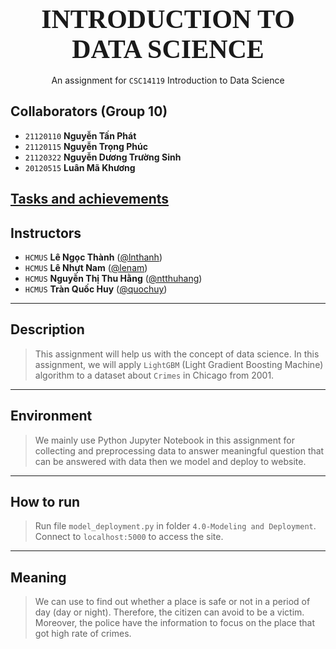 
<div style="text-align: center">
    <span style="font-size: 3em; font-weight: 700; font-family: Consolas">
        INTRODUCTION TO DATA SCIENCE
    </span>
    <br><br>
    <span style="">
        An assignment for <code>CSC14119</code> Introduction to Data Science
    </span>
</div>


## Collaborators (Group 10)
- `21120110` **Nguyễn Tấn Phát**
- `21120115` **Nguyễn Trọng Phúc**
- `21120322` **Nguyễn Dương Trường Sinh**
- `20120515` **Luân Mã Khương**

## [Tasks and achievements](https://docs.google.com/spreadsheets/d/1o24XX7BsF2ycCQmSwk5KANs6ON31E81_-SoW30axZ2w/edit?usp=sharing)

## Instructors
- `HCMUS` **Lê Ngọc Thành** ([@lnthanh](lnthanh@fit.hcmus.edu.vn))
- `HCMUS` **Lê Nhựt Nam** ([@lenam](lenam.fithcmus@gmail.com))
- `HCMUS` **Nguyễn Thị Thu Hằng** ([@ntthuhang](ntthuhang0131@gmail.com))
- `HCMUS` **Tràn Quốc Huy** ([@quochuy](quochuyy2000@gmail.com))
---
<div style="page-break-after: always"></div>

## Description
> This assignment will help us with the concept of data science. In this assignment, we will apply `LightGBM` (Light Gradient Boosting Machine) algorithm to a dataset about `Crimes` in Chicago from 2001.
---
<div style="page-break-after: always"></div>

## Environment
> We mainly use Python Jupyter Notebook in this assignment for collecting and preprocessing data to answer meaningful question that can be answered with data then we model and deploy to website.
---
<div style="page-break-after: always"></div>

## How to run
> Run file `model_deployment.py` in folder `4.0-Modeling and Deployment`. <br>
Connect to `localhost:5000` to access the site.

---
<div style="page-break-after: always"></div>

## Meaning
> We can use to find out whether a place is safe or not in a period of day (day or night). Therefore, the citizen can avoid to be a victim. Moreover, the police have the information to focus on the place that got high rate of crimes.
